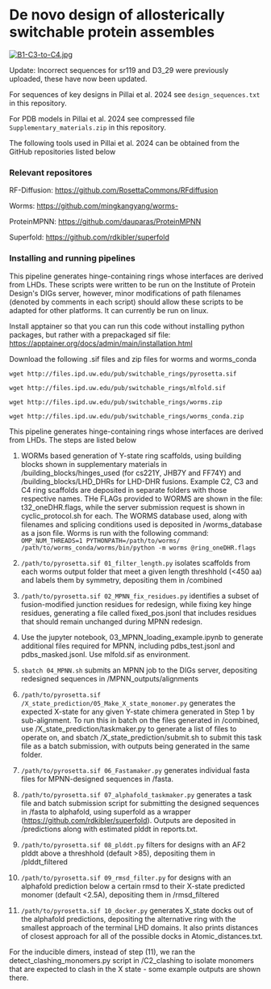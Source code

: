 # De novo design of allosterically switchable protein assembles

[![B1-C3-to-C4.jpg](https://i.postimg.cc/s2mBrcCz/B1-C3-to-C4.jpg)](https://postimg.cc/v11875m2)

Update: Incorrect sequences for sr119 and D3_29 were previously uploaded, these have now been updated.

For sequences of key designs in Pillai et al. 2024 see ```design_sequences.txt``` in this repository.

For PDB models in Pillai et al. 2024 see compressed file ```Supplementary_materials.zip``` in this repository.

The following tools used in Pillai et al. 2024 can be obtained from the GitHub repositories listed below

### Relevant repositores

RF-Diffusion: https://github.com/RosettaCommons/RFdiffusion

Worms: https://github.com/mingkangyang/worms-

ProteinMPNN: https://github.com/dauparas/ProteinMPNN

Superfold: https://github.com/rdkibler/superfold

### Installing and running pipelines

This pipeline generates hinge-containing rings whose interfaces are derived from LHDs. These scripts were written to be run on the Institute of Protein Design's DIGs server, however, minor modifications of path filenames (denoted by comments in each script) should allow these scripts to be adapted for other platforms. It can currently be run on linux.

Install apptainer so that you can run this code without installing python packages, but rather with a prepackaged sif file: https://apptainer.org/docs/admin/main/installation.html

Download the following .sif files and zip files for worms and worms_conda 

```wget http://files.ipd.uw.edu/pub/switchable_rings/pyrosetta.sif```

```wget http://files.ipd.uw.edu/pub/switchable_rings/mlfold.sif```

```wget http://files.ipd.uw.edu/pub/switchable_rings/worms.zip```

```wget http://files.ipd.uw.edu/pub/switchable_rings/worms_conda.zip```


This pipeline generates hinge-containing rings whose interfaces are derived from LHDs. The steps are listed below


1) WORMs based generation of Y-state ring scaffolds, using building blocks shown in supplementary materials in /building_blocks/hinges_used (for cs221Y, JHB7Y and FF74Y) and /building_blocks/LHD_DHRs for LHD-DHR fusions. Example C2, C3 and C4 ring scaffolds are deposited in separate folders with those respective names. THe FLAGs provided to WORMS are shown in the file: t32_oneDHR.flags, while the server submission request is shown in cyclic_protocol.sh for each. The WORMS database used, along with filenames and splicing conditions used is deposited in /worms_database as a json file. Worms is run with the following command:
```OMP_NUM_THREADS=1 PYTHONPATH=/path/to/worms/ /path/to/worms_conda/worms/bin/python -m worms @ring_oneDHR.flags```

2) ```/path/to/pyrosetta.sif 01_filter_length.py``` isolates scaffolds from each worms output folder that meet a given length threshhold (<450 aa) and labels them by symmetry, depositing them in /combined

3) ```/path/to/pyrosetta.sif 02_MPNN_fix_residues.py``` identifies a subset of fusion-modified junction residues for redesign, while fixing key hinge residues, generating a file called fixed_pos.jsonl that includes residues that should remain unchanged during MPNN redesign.

4) Use the jupyter notebook, 03_MPNN_loading_example.ipynb to generate additional files required for MPNN, including pdbs_test.jsonl and pdbs_masked.jsonl. Use mlfold.sif as environment.

5) ```sbatch 04_MPNN.sh``` submits an MPNN job to the DIGs server, depositing redesigned sequences in /MPNN_outputs/alignments

6) ```/path/to/pyrosetta.sif /X_state_prediction/05_Make_X_state_monomer.py``` generates the expected X-state for any given Y-state chimera generated in Step 1 by sub-alignment. To run this in batch on the files generated in /combined, use /X_state_prediction/taskmaker.py to generate a list of files to operate on, and sbatch /X_state_prediction/submit.sh to submit this task file as a batch submission, with outputs being generated in the same folder. 

7) ```/path/to/pyrosetta.sif 06_Fastamaker.py``` generates individual fasta files for MPNN-designed sequences in /fasta. 

8) ```/path/to/pyrosetta.sif 07_alphafold_taskmaker.py``` generates a task file and batch submission script for submitting the designed sequences in /fasta to alphafold, using superfold as a wrapper (https://github.com/rdkibler/superfold). Outputs are deposited in /predictions along with estimated plddt in reports.txt.

9) ```/path/to/pyrosetta.sif 08_plddt.py``` filters for designs with an AF2 plddt above a threshhold (default >85), depositing them in /plddt_filtered

10) ```/path/to/pyrosetta.sif 09_rmsd_filter.py``` for designs with an alphafold prediction below a certain rmsd to their X-state predicted monomer (default <2.5A), depositing them in /rmsd_filtered

11) ```/path/to/pyrosetta.sif 10_docker.py``` generates X_state docks out of the alphafold predictions, depositing the alternative ring with the smallest approach of the terminal LHD domains. It also prints distances of closest approach for all of the possible docks in Atomic_distances.txt.

For the inducible dimers, instead of step (11), we ran the detect_clashing_monomers.py script in /C2_clashing to isolate monomers that are expected to clash in the X state - some example outputs are shown there.

